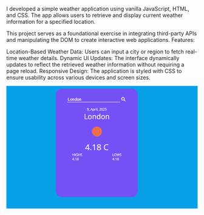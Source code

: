 ​I developed a simple weather application using vanilla JavaScript, HTML, and CSS. The app allows users to retrieve and display current weather information for a specified location.

This project serves as a foundational exercise in integrating third-party APIs and manipulating the DOM to create interactive web applications.
Features:

Location-Based Weather Data: Users can input a city or region to fetch real-time weather details.​
Dynamic UI Updates: The interface dynamically updates to reflect the retrieved weather information without requiring a page reload.​
Responsive Design: The application is styled with CSS to ensure usability across various devices and screen sizes.​


![image](https://github.com/missinggoverner/Weather-app/blob/7868b45207a57a6188d115f9c97b0d9968b46575/Screenshot%202025-04-09%20103255.png)

